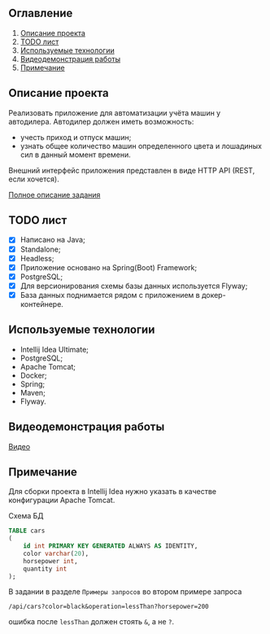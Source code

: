 ## Оглавление
 1. [Описание проекта](#1)
 2. [TODO лист](#2)
 3. [Используемые технологии](#3)
 4. [Видеодемонстрация работы](#4)
 5. [Примечание](#5)
 
<a name="1"><h2>Описание проекта</h2></a>
Реализовать приложение для автоматизации учёта машин у автодилера. Автодилер должен иметь возможность:

  - учесть приход и отпуск машин;
  - узнать общее количество машин определенного цвета и лошадиных сил в данный момент времени.

Внешний интерфейс приложения представлен в виде HTTP API (REST, если хочется).

[Полное описание задания](https://docs.google.com/document/d/1cBMC7xx2fRbxjFqF1uyRYIxPXWX1FvSyHmTRGPWysA0/edit#)

<a name="2"><h2>TODO лист</h2></a>
 - [x] Написано на Java;
 - [x] Standalone;
 - [x] Headless;
 - [x] Приложение основано на Spring(Boot) Framework;
 - [x] PostgreSQL;
 - [x] Для версионирования схемы базы данных используется Flyway;
 - [x] База данных поднимается рядом с приложением в докер-контейнере.

<a name="3"><h2>Используемые технологии</h2></a>
 - Intellij Idea Ultimate;
 - PostgreSQL;
 - Apache Tomcat;
 - Docker;
 - Spring;
 - Maven;
 - Flyway.

<a name="4"><h2>Видеодемонстрация работы</h2></a>
[Видео](https://www.youtube.com/watch?v=2fKaklwAaBo)
<a name="5"><h2>Примечание</h2></a>
Для сборки проекта в Intellij Idea нужно указать в качестве конфигурации Apache Tomcat.

Схема БД
```SQL
TABLE cars
(
    id int PRIMARY KEY GENERATED ALWAYS AS IDENTITY,
    color varchar(20),
    horsepower int,
    quantity int
);
```
В задании в разделе `Примеры запросов` во втором примере запроса
```HTTP
/api/cars?color=black&operation=lessThan?horsepower=200
```
ошибка после `lessThan` должен стоять `&`, а не `?`.




